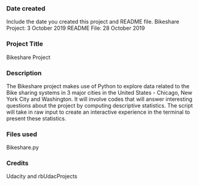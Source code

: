 ### Date created
Include the date you created this project and README file.
Bikeshare Project: 3 October 2019
README File: 28 October 2019
### Project Title
Bikeshare Project

### Description
The Bikeshare project makes use of Python to explore data related to the Bike sharing systems in 3 major cities in the United States - Chicago, New York City and Washington. It will involve codes that will answer interesting questions about the project by computing descriptive statistics. The script will take in raw input to create an interactive experience in the terminal to present these statistics.


### Files used
Bikeshare.py

### Credits
Udacity and rbUdacProjects
